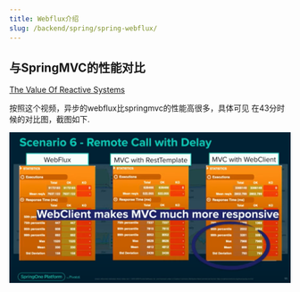 ```yaml
---
title: Webflux介绍
slug: /backend/spring/spring-webflux/
---
```


## 与SpringMVC的性能对比

[The Value Of Reactive Systems](https://www.youtube.com/watch?v=Y2wMPG-htpE)

按照这个视频，异步的webflux比springmvc的性能高很多，具体可见
在43分时候的对比图，截图如下.

![webflux与springmvc性能对比图](../files/webflux_vs_springmvc_remote_call_with_delay.png)

